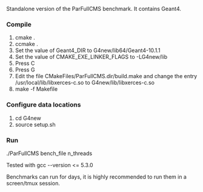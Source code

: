 Standalone version of the ParFullCMS benchmark.
It contains Geant4.

### Compile 
1. cmake .
2. ccmake .
3. Set the value of Geant4_DIR to G4new/lib64/Geant4-10.1.1
4. Set the value of CMAKE_EXE_LINKER_FLAGS to -LG4new/lib
5. Press C
6. Press G
7. Edit the file CMakeFiles/ParFullCMS.dir/build.make and change the entry /usr/local/lib/libxerces-c.so to G4new/lib/libxerces-c.so
8. make -f Makefile

### Configure data locations
1. cd G4new
2. source setup.sh

### Run
./ParFullCMS bench_file n_threads


Tested with gcc --version <= 5.3.0

Benchmarks can run for days, it is highly recommended to run them in a screen/tmux session.
